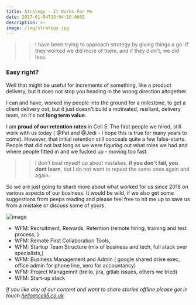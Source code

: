 ```yaml
---
title: Strategy - It Works For Me
date: 2017-01-04T15:04:10.000Z
description: >-
image: /img/strategy.jpg
---
```



>> I have been trying to approach strategy by giving things a go. If they worked we did more of them, and if they didn't, we did less. 

### Easy right?

Well that might be useful for increments of something, like a product delivery, but it does not stop you heading in the wrong direction altogether.

I can and have, worked my people into the ground for a milestone, to get a client delivery out, but it just doesn't build a motivated, resiliant, delivery team, so it's not **long term value**.

I am **proud of our retention rates** in Cell 5. The first people we hired, still work with us today ( @Pat and @Jedi - I hope this is true for many years to come). 
However, that initial retention still conceals quite a few false-starts. People that did not last long as we were figuring out what roles we had and where people fitted in and we fucked up - moving too fast.

>> I don't beat myself up about mistakes, **if you don't fail, you dont learn**, but I do not want to repeat the same ones again and again. 

So we are just going to share more about what worked for us since 2018 on various aspects of our business. It would be wild, if we also get some suggestions from peeps reading and please feel free to hit me up to save us from a mistake or discuss some of yours. 

![image](/img/worksforme.png)
 
 
 + WFM: Recruitment, Rewards, Retention (remote hiring, training and test process, )
 + WFM: Remote First Collaboration Tools,
 + WFM: Startup Team Structure (mix of business and tech, full stack over specialists,)
 + WFM: Business Management and Admin ( google shared drive exec, office admin for phone line, xero for accountancy)
 + WFM: Project Managemnt (trello, jira, gitlab issues, others we tried)
 + WFM: Start-up stack

*If you like any of our content and want to share stories offline please get in touch hello@cell5.co.uk*